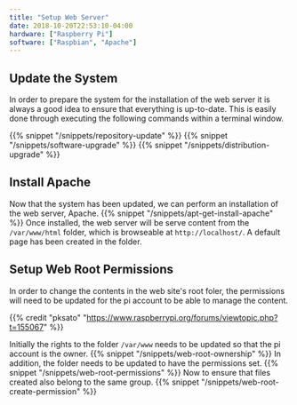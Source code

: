 ```yaml
---
title: "Setup Web Server"
date: 2018-10-20T22:53:10-04:00
hardware: ["Raspberry Pi"]
software: ["Raspbian", "Apache"]
---
```


## Update the System
In order to prepare the system for the installation of the web server it is always a good idea to ensure that everything is up-to-date.  This is easily done through executing the following commands within a terminal window.

{{% snippet "/snippets/repository-update" %}}
{{% snippet "/snippets/software-upgrade" %}}
{{% snippet "/snippets/distribution-upgrade" %}}

## Install Apache
Now that the system has been updated, we can perform an installation of the web server, Apache.
{{% snippet "/snippets/apt-get-install-apache" %}}
Once installed, the web server will be serve content from the `/var/www/html` folder, which is browseable at `http://localhost/`.  A default page has been created in the folder.

## Setup Web Root Permissions
In order to change the contents in the web site's root foler, the permissions will need to be updated for the pi account to be able to manage the content.

{{% credit "pksato" "https://www.raspberrypi.org/forums/viewtopic.php?t=155067" %}}


Initially the rights to the folder `/var/www` needs to be updated so that the pi account is the owner.
{{% snippet "/snippets/web-root-ownership" %}}
In addition, the folder needs to be updated to have the permissions set.
{{% snippet "/snippets/web-root-permissions" %}}
Now to ensure that files created also belong to the same group.
{{% snippet "/snippets/web-root-create-permission" %}}